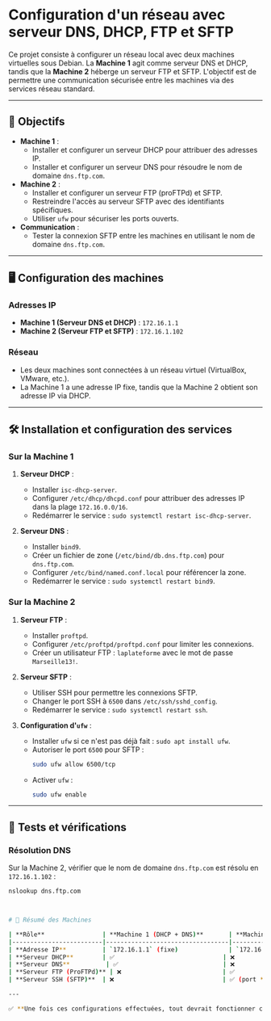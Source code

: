 # Configuration d'un réseau avec serveur DNS, DHCP, FTP et SFTP

Ce projet consiste à configurer un réseau local avec deux machines virtuelles sous Debian. La **Machine 1** agit comme serveur DNS et DHCP, tandis que la **Machine 2** héberge un serveur FTP et SFTP. L'objectif est de permettre une communication sécurisée entre les machines via des services réseau standard.

---


## 🎯 Objectifs
- **Machine 1** :
  - Installer et configurer un serveur DHCP pour attribuer des adresses IP.
  - Installer et configurer un serveur DNS pour résoudre le nom de domaine `dns.ftp.com`.
- **Machine 2** :
  - Installer et configurer un serveur FTP (proFTPd) et SFTP.
  - Restreindre l'accès au serveur SFTP avec des identifiants spécifiques.
  - Utiliser `ufw` pour sécuriser les ports ouverts.
- **Communication** :
  - Tester la connexion SFTP entre les machines en utilisant le nom de domaine `dns.ftp.com`.

---

## 🖥️ Configuration des machines

### Adresses IP
- **Machine 1 (Serveur DNS et DHCP)** : `172.16.1.1`
- **Machine 2 (Serveur FTP et SFTP)** : `172.16.1.102`

### Réseau
- Les deux machines sont connectées à un réseau virtuel (VirtualBox, VMware, etc.).
- La Machine 1 a une adresse IP fixe, tandis que la Machine 2 obtient son adresse IP via DHCP.

---

## 🛠️ Installation et configuration des services

### Sur la Machine 1
1. **Serveur DHCP** :
   - Installer `isc-dhcp-server`.
   - Configurer `/etc/dhcp/dhcpd.conf` pour attribuer des adresses IP dans la plage `172.16.0.0/16`.
   - Redémarrer le service : `sudo systemctl restart isc-dhcp-server`.

2. **Serveur DNS** :
   - Installer `bind9`.
   - Créer un fichier de zone (`/etc/bind/db.dns.ftp.com`) pour `dns.ftp.com`.
   - Configurer `/etc/bind/named.conf.local` pour référencer la zone.
   - Redémarrer le service : `sudo systemctl restart bind9`.

### Sur la Machine 2
1. **Serveur FTP** :
   - Installer `proftpd`.
   - Configurer `/etc/proftpd/proftpd.conf` pour limiter les connexions.
   - Créer un utilisateur FTP : `laplateforme` avec le mot de passe `Marseille13!`.

2. **Serveur SFTP** :
   - Utiliser SSH pour permettre les connexions SFTP.
   - Changer le port SSH à `6500` dans `/etc/ssh/sshd_config`.
   - Redémarrer le service : `sudo systemctl restart ssh`.

3. **Configuration d'`ufw`** :
   - Installer `ufw` si ce n'est pas déjà fait : `sudo apt install ufw`.
   - Autoriser le port `6500` pour SFTP :
     ```bash
     sudo ufw allow 6500/tcp
     ```
   - Activer `ufw` :
     ```bash
     sudo ufw enable
     ```

---

## 🧪 Tests et vérifications

### Résolution DNS
Sur la Machine 2, vérifier que le nom de domaine `dns.ftp.com` est résolu en `172.16.1.102` :
```bash
nslookup dns.ftp.com



# 🚀 Résumé des Machines

| **Rôle**                | **Machine 1 (DHCP + DNS)**       | **Machine 2 (FTP + SSH)**         |
|-------------------------|----------------------------------|-----------------------------------|
| **Adresse IP**          | `172.16.1.1` (fixe)              | `172.16.1.102` (DHCP)             |
| **Serveur DHCP**        | ✅                              | ❌                                |
| **Serveur DNS**          | ✅                             | ❌                               |
| **Serveur FTP (ProFTPd)** | ❌                            | ✅                                |
| **Serveur SSH (SFTP)**  | ❌                              | ✅ (port **6500**)                |

---

✅ **Une fois ces configurations effectuées, tout devrait fonctionner correctement !** 🚀

